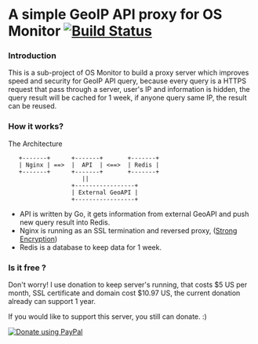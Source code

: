 A simple GeoIP API proxy for OS Monitor [![Build Status](https://drone.io/github.com/eolwral/proxy-whoisapi/status.png)](https://drone.io/github.com/eolwral/proxy-whoisapi/latest)
==============

### Introduction

This is a sub-project of OS Monitor to build a proxy server which improves speed and security for GeoIP API query, because every query is a HTTPS request that pass through a server, user's IP and information is hidden, the query result will be cached for 1 week, if anyone query same IP, the result can be reused.    

### How it works?

The Architecture 

       +-------+      +-------+       +-------+
       | Nginx | ==>  |  API  | <==>  | Redis |
       +-------+      +-------+       +-------+
                         ||
                      +-----------------+
                      | External GeoAPI |
                      +-----------------+



- API is written by Go, it gets information from external GeoAPI and push new query result into Redis.
- Nginx is running as an SSL termination and reversed proxy, ([Strong Encryption](https://www.ssllabs.com/ssltest/analyze.html?d=osmonitor.mobi))
- Redis is a database to keep data for 1 week.


### Is it free ?
Don't worry! I use donation to keep server's running, that costs $5 US per month, SSL certificate and domain cost $10.97 US, the current donation already can support 1 year.      

If you would like to support this server, you still can donate. :)
 
[![Donate using PayPal](https://www.paypalobjects.com/en_US/i/btn/btn_donate_LG.gif)](https://www.paypal.com/cgi-bin/webscr?cmd=_s-xclick&hosted_button_id=D9NDEKVA8WE3A "Donate using PayPal")
  
